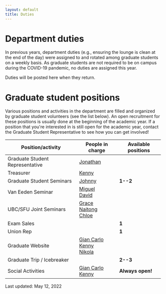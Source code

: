 ```yaml
---
layout: default
title: Duties
---
```


# Department duties

In previous years, department duties
(e.g., ensuring the lounge is clean at the end of the day)
were assigned to and rotated among graduate students on a weekly basis.
As graduate students are not required to be on campus during the COVID-19 pandemic,
 no duties are assigned this year.

Duties will be posted here when they return.

# Graduate student positions

Various positions and activities in the department are filled and organized by
graduate student volunteers (see the list below).
An open recruitment for these positions is usually done at the beginning of the academic year.
If a position that you're interested in is still open for the academic year,
contact the Graduate Student Representative to see how you can get involved!

| Position/activity | People in charge | Available positions |
| ----------------- | ---------------- | ------------------- |
| Graduate Student Representative | [Jonathan](https://www.stat.ubc.ca/users/jonathan-ok-agyeman) | |
| Treasurer | [Kenny](https://www.stat.ubc.ca/users/kenny-chiu) | |
| Graduate Student Seminars | [Johnny](https://www.stat.ubc.ca/users/quanhan-johnny-xi) | **1--2** |
| Van Eeden Seminar | [Miguel](https://www.stat.ubc.ca/users/miguel-biron-lattes)<br/>[David](https://www.stat.ubc.ca/users/zuheng-david-xu) | |
| UBC/SFU Joint Seminars | [Grace](https://www.stat.ubc.ca/users/weijia-grace-yin)<br/>[Naitong](https://www.stat.ubc.ca/users/naitong-chen)<br/>[Chloe](https://www.stat.ubc.ca/users/xinyuan-chloe-you) | |
| Exam Sales | | **1** |
| Union Rep	| | **1** |
| Graduate Website | [Gian Carlo](https://www.stat.ubc.ca/users/gian-carlo-di-luvi)<br/>[Kenny](https://www.stat.ubc.ca/users/kenny-chiu)<br/>[Nikola](https://www.stat.ubc.ca/users/nikola-surjanovic) | |
| Graduate Trip / Icebreaker | | **2--3** |
| Social Activities | [Gian Carlo](https://www.stat.ubc.ca/users/gian-carlo-di-luvi)<br/>[Kenny](https://www.stat.ubc.ca/users/kenny-chiu) | **Always open!** |

Last updated: May 12, 2022
